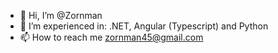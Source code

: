 - 👋 Hi, I’m @Zornman
- 👀 I’m experienced in: .NET, Angular (Typescript) and Python
- 📫 How to reach me zornman45@gmail.com

<!---
Zornman/Zornman is a ✨ special ✨ repository because its `README.md` (this file) appears on your GitHub profile.
You can click the Preview link to take a look at your changes.
--->
